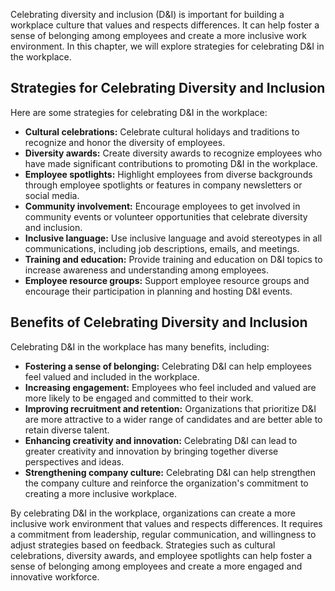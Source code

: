 
Celebrating diversity and inclusion (D\&I) is important for building a workplace culture that values and respects differences. It can help foster a sense of belonging among employees and create a more inclusive work environment. In this chapter, we will explore strategies for celebrating D\&I in the workplace.

Strategies for Celebrating Diversity and Inclusion
--------------------------------------------------

Here are some strategies for celebrating D\&I in the workplace:

* **Cultural celebrations:** Celebrate cultural holidays and traditions to recognize and honor the diversity of employees.
* **Diversity awards:** Create diversity awards to recognize employees who have made significant contributions to promoting D\&I in the workplace.
* **Employee spotlights:** Highlight employees from diverse backgrounds through employee spotlights or features in company newsletters or social media.
* **Community involvement:** Encourage employees to get involved in community events or volunteer opportunities that celebrate diversity and inclusion.
* **Inclusive language:** Use inclusive language and avoid stereotypes in all communications, including job descriptions, emails, and meetings.
* **Training and education:** Provide training and education on D\&I topics to increase awareness and understanding among employees.
* **Employee resource groups:** Support employee resource groups and encourage their participation in planning and hosting D\&I events.

Benefits of Celebrating Diversity and Inclusion
-----------------------------------------------

Celebrating D\&I in the workplace has many benefits, including:

* **Fostering a sense of belonging:** Celebrating D\&I can help employees feel valued and included in the workplace.
* **Increasing engagement:** Employees who feel included and valued are more likely to be engaged and committed to their work.
* **Improving recruitment and retention:** Organizations that prioritize D\&I are more attractive to a wider range of candidates and are better able to retain diverse talent.
* **Enhancing creativity and innovation:** Celebrating D\&I can lead to greater creativity and innovation by bringing together diverse perspectives and ideas.
* **Strengthening company culture:** Celebrating D\&I can help strengthen the company culture and reinforce the organization's commitment to creating a more inclusive workplace.

By celebrating D\&I in the workplace, organizations can create a more inclusive work environment that values and respects differences. It requires a commitment from leadership, regular communication, and willingness to adjust strategies based on feedback. Strategies such as cultural celebrations, diversity awards, and employee spotlights can help foster a sense of belonging among employees and create a more engaged and innovative workforce.
